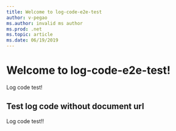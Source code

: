 ```yaml
---
title: Welcome to log-code-e2e-test
author: v-pegao
ms.author: invalid ms author
ms.prod: .net
ms.topic: article
ms.date: 06/19/2019
---
```


# Welcome to log-code-e2e-test!
Log code test!

## Test log code without document url
Log code test!!

